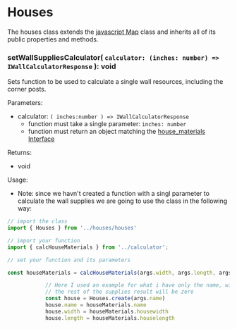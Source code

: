 # Houses

The houses class extends the [javascript Map](https://javascript.info/map-set) class and inherits all
of its public properties and methods.

### setWallSuppliesCalculator( `calculator: (inches: number) => IWallCalculatorResponse` ): void

Sets function to be used to calculate a single wall resources, including the corner posts.

Parameters:
  - calculator: `( inches:number ) => IWallCalculatorResponse`
    - function must take a single parameter: `inches: number`
    - function must return an object matching the [house_materials Interface](#house_materials)

Returns:
  - void

Usage:

* Note: since we havn't created a function with a singl parameter to calculate the wall supplies we are going to use the class in the following way:
```javascript
// import the class 
import { Houses } from '../houses/houses'

// import your function 
import { calcHouseMaterials } from '../calculator';

// set your function and its parameters 

const houseMaterials = calcHouseMaterials(args.width, args.length, args.name, args.isFeet)

            // Here I used an example for what i have only the name, width and length 
            // the rest of the supplies result will be zero 
            const house = Houses.create(args.name)
            house.name = houseMaterials.name
            house.width = houseMaterials.housewidth
            house.length = houseMaterials.houselength
```



